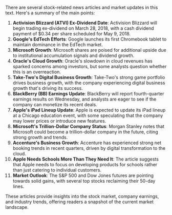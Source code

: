 There are several stock-related news articles and market updates in this text. Here's a summary of the main points:

1. **Activision Blizzard (ATVI) Ex-Dividend Date**: Activision Blizzard will begin trading ex-dividend on March 28, 2018, with a cash dividend payment of $0.34 per share scheduled for May 9, 2018.
2. **Google's EdTech Efforts**: Google launches its first Chromebook tablet to maintain dominance in the EdTech market.
3. **Microsoft Growth**: Microsoft shares are poised for additional upside due to institutional accumulation signals and dividend growth.
4. **Oracle's Cloud Growth**: Oracle's slowdown in cloud revenues has sparked concerns among investors, but some analysts question whether this is an overreaction.
5. **Take-Two's Digital Business Growth**: Take-Two's strong game portfolio drives business growth, with the company experiencing digital business growth that's driving its success.
6. **BlackBerry (BB) Earnings Update**: BlackBerry will report fourth-quarter earnings results on Wednesday, and analysts are eager to see if the company can monetize its recent deals.
7. **Apple's iPad Lineup Update**: Apple is expected to update its iPad lineup at a Chicago education event, with some speculating that the company may lower prices or introduce new features.
8. **Microsoft's Trillion-Dollar Company Status**: Morgan Stanley notes that Microsoft could become a trillion-dollar company in the future, citing strong growth and trends.
9. **Accenture's Business Growth**: Accenture has experienced strong net booking trends in recent quarters, driven by digital transformation to the cloud.
10. **Apple Needs Schools More Than They Need It**: The article suggests that Apple needs to focus on developing products for schools rather than just catering to individual customers.
11. **Market Outlook**: The S&P 500 and Dow Jones futures are pointing towards solid gains, with several top stocks reclaiming their 50-day lines.

These articles provide insights into the stock market, company earnings, and industry trends, offering readers a snapshot of the current market landscape.